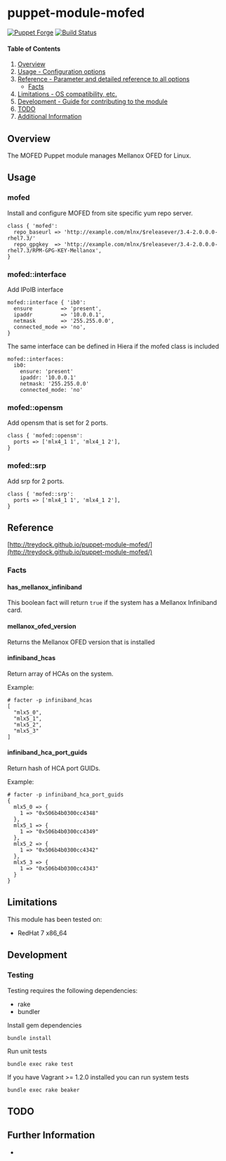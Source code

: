 # puppet-module-mofed

[![Puppet Forge](http://img.shields.io/puppetforge/v/treydock/mofed.svg)](https://forge.puppetlabs.com/treydock/mofed)
[![Build Status](https://travis-ci.org/treydock/puppet-module-mofed.png)](https://travis-ci.org/treydock/puppet-module-mofed)

#### Table of Contents

1. [Overview](#overview)
2. [Usage - Configuration options](#usage)
3. [Reference - Parameter and detailed reference to all options](#reference)
    * [Facts](#facts)
4. [Limitations - OS compatibility, etc.](#limitations)
5. [Development - Guide for contributing to the module](#development)
6. [TODO](#todo)
7. [Additional Information](#additional-information)

## Overview

The MOFED Puppet module manages Mellanox OFED for Linux.

## Usage

### mofed

Install and configure MOFED from site specific yum repo server.

    class { 'mofed':
      repo_baseurl => 'http://example.com/mlnx/$releasever/3.4-2.0.0.0-rhel7.3/'
      repo_gpgkey  => 'http://example.com/mlnx/$releasever/3.4-2.0.0.0-rhel7.3/RPM-GPG-KEY-Mellanox',
    }

### mofed::interface

Add IPoIB interface

    mofed::interface { 'ib0':
      ensure         => 'present',
      ipaddr         => '10.0.0.1',
      netmask        => '255.255.0.0',
      connected_mode => 'no',
    }

The same interface can be defined in Hiera if the mofed class is included

    mofed::interfaces:
      ib0:
        ensure: 'present'
        ipaddr: '10.0.0.1'
        netmask: '255.255.0.0'
        connected_mode: 'no'    

### mofed::opensm

Add opensm that is set for 2 ports.

    class { 'mofed::opensm':
      ports => ['mlx4_1 1', 'mlx4_1 2'],
    }

### mofed::srp

Add srp for 2 ports.

    class { 'mofed::srp':
      ports => ['mlx4_1 1', 'mlx4_1 2'],
    }


## Reference

[http://treydock.github.io/puppet-module-mofed/](http://treydock.github.io/puppet-module-mofed/)

### Facts

#### has\_mellanox\_infiniband

This boolean fact will return `true` if the system has a Mellanox Infiniband card.

#### mellanox\_ofed\_version

Returns the Mellanox OFED version that is installed

#### infiniband\_hcas

Return array of HCAs on the system.

Example:

```shell
# facter -p infiniband_hcas
[
  "mlx5_0",
  "mlx5_1",
  "mlx5_2",
  "mlx5_3"
]
```

#### infiniband\_hca\_port\_guids

Return hash of HCA port GUIDs.

Example:

```shell
# facter -p infiniband_hca_port_guids
{
  mlx5_0 => {
    1 => "0x506b4b0300cc4348"
  },
  mlx5_1 => {
    1 => "0x506b4b0300cc4349"
  },
  mlx5_2 => {
    1 => "0x506b4b0300cc4342"
  },
  mlx5_3 => {
    1 => "0x506b4b0300cc4343"
  }
}

```

## Limitations

This module has been tested on:

* RedHat 7 x86_64

## Development

### Testing

Testing requires the following dependencies:

* rake
* bundler

Install gem dependencies

    bundle install

Run unit tests

    bundle exec rake test

If you have Vagrant >= 1.2.0 installed you can run system tests

    bundle exec rake beaker

## TODO

## Further Information

*

